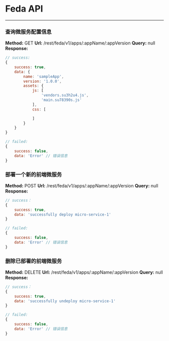 # Feda API
----

### 查询微服务配置信息
**Method:** GET
**Url:** /rest/feda/v1/apps/:appName/:appVersion
**Query:** null
**Response:**
```javaScript
// success:
{
    success: true,
    data: {
        name: 'sampleApp',
        version: '1.0.0',
        assets: {
            js: [
                'vendors.su3h2u4.js',
                'main.su78390s.js'
            ],
            css: [

            ]
        }
    }
}

// failed:
{
    success: false,
    data: 'Error' // 错误信息
}
```


### 部署一个新的前端微服务
**Method:** POST
**Url:** /rest/feda/v1/apps/:appName/:appVersion
**Query:** null
**Response:**
```javaScript
// success：
{
    success: true,
    data: 'successfully deploy micro-service-1'
}

// failed:
{
    success: false,
    data: 'Error' // 错误信息
}
```

### 删除已部署的前端微服务
**Method:** DELETE
**Url:** /rest/feda/v1/apps/:appName/:appVersion
**Query:** null
**Response:**
```javaScript
// success：
{
    success: true,
    data: 'successfully undeploy micro-service-1'
}

// failed:
{
    success: false,
    data: 'Error' // 错误信息
}
```
